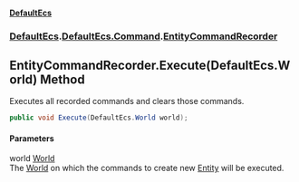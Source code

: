 #### [DefaultEcs](./index.md 'index')
### [DefaultEcs](./index.md 'index').[DefaultEcs.Command](./DefaultEcs-Command.md 'DefaultEcs.Command').[EntityCommandRecorder](./DefaultEcs-Command-EntityCommandRecorder.md 'DefaultEcs.Command.EntityCommandRecorder')
## EntityCommandRecorder.Execute(DefaultEcs.World) Method
Executes all recorded commands and clears those commands.  
```C#
public void Execute(DefaultEcs.World world);
```
#### Parameters
<a name='DefaultEcs-Command-EntityCommandRecorder-Execute(DefaultEcs-World)-world'></a>
world [World](./DefaultEcs-World.md 'DefaultEcs.World')  
The [World](./DefaultEcs-World.md 'DefaultEcs.World') on which the commands to create new [Entity](./DefaultEcs-Entity.md 'DefaultEcs.Entity') will be executed.  
